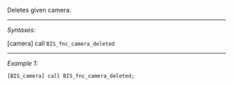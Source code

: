 Deletes given camera.


---
*Syntaxes:*

[camera] call `BIS_fnc_camera_deleted`

---
*Example 1:*

```sqf
[BIS_camera] call BIS_fnc_camera_deleted;
```